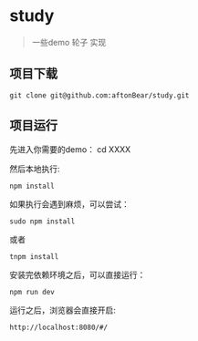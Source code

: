 # study

> 一些demo 轮子 实现

## 项目下载

	git clone git@github.com:aftonBear/study.git

## 项目运行

先进入你需要的demo：
	cd XXXX

然后本地执行:

	npm install

如果执行会遇到麻烦，可以尝试：

	sudo npm install

或者

	tnpm install

安装完依赖环境之后，可以直接运行：

	npm run dev

运行之后，浏览器会直接开启:

	http://localhost:8080/#/



